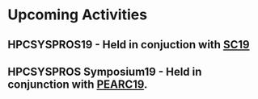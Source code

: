 # Upcoming Activities

## HPCSYSPROS19 - Held in conjuction with [SC19](https://sc19.supercomputing.org)

## HPCSYSPROS Symposium19 - Held in conjunction with [PEARC19](https://www.pearc19.pearc.org).
